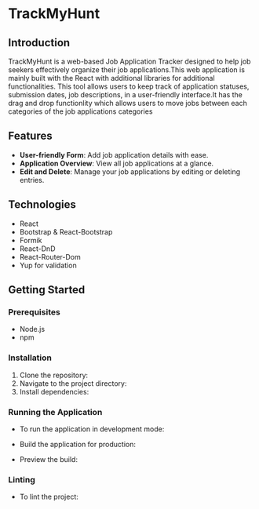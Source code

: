# TrackMyHunt

## Introduction
TrackMyHunt is a web-based Job Application Tracker designed to help job seekers effectively organize their job applications.This web application is mainly built with the React with additional libraries for additional functionalities. This tool allows users to keep track of application statuses, submission dates, job descriptions,  in a user-friendly interface.It has the drag and drop functionlity which allows users to move jobs between each categories of the job applications categories

## Features
- **User-friendly Form**: Add job application details with ease.
- **Application Overview**: View all job applications at a glance.
- **Edit and Delete**: Manage your job applications by editing or deleting entries.


## Technologies
- React
- Bootstrap & React-Bootstrap
- Formik
- React-DnD
- React-Router-Dom
- Yup for validation

## Getting Started

### Prerequisites
- Node.js
- npm

### Installation
1. Clone the repository:
2. Navigate to the project directory:
3. Install dependencies:

### Running the Application
- To run the application in development mode:

- Build the application for production:
- Preview the build:

### Linting
- To lint the project:



